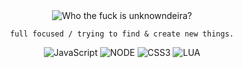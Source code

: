 <div align='center'>
<picture>
  <source media="(prefers-color-scheme: dark)" srcset="https://cdn.discordapp.com/attachments/978556440551763978/980985027695349770/deneme.png">
  <source media="(prefers-color-scheme: light)" srcset="https://cdn.discordapp.com/attachments/978556440551763978/981129648194867220/white.png">
  <img alt="Who the fuck is unknowndeira?">
</picture>
    
```full focused / trying to find & create new things.```
    
    
    
    
    
![JavaScript](https://img.shields.io/badge/-JavaScript-black?style=for-the-badge&logo=javascript) 
![NODE](https://img.shields.io/badge/-Node.JS-black?style=for-the-badge&logo=node.js) 
![CSS3](https://img.shields.io/badge/-CSS-black?style=for-the-badge&logo=CSS3)
![LUA](https://img.shields.io/badge/-Lua-black?style=for-the-badge&logo=lua)
   

<!---![profile](https://img.shields.io/badge/I%20dont%20responsible%20any%20repository%20on%20my%20profile!-black?style=for-the-badge&logo=dev&logoColor=white)-->
